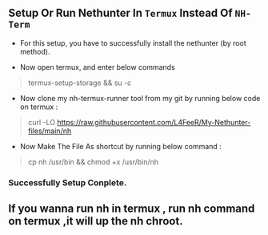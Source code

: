 ## Setup Or Run Nethunter In `Termux` Instead Of `NH-Term`

* For this setup, you have to successfully install the nethunter (by root method).

* Now open termux, and enter below commands

> termux-setup-storage && su -c

* Now clone my nh-termux-runner tool from my git by running below code on termux : 

> curl -LO https://raw.githubusercontent.com/L4FeeR/My-Nethunter-files/main/nh

* Now Make The File As shortcut by running below command : 

> cp nh /usr/bin && chmod +x /usr/bin/nh

### Successfully Setup Conplete.

## If you wanna run nh in termux , run nh command on termux ,it will up the nh chroot.
